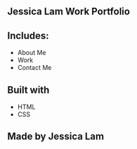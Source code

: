 ## Jessica Lam Work Portfolio

## Includes:
* About Me
* Work
* Contact Me 

## Built with 
* HTML
* CSS

## Made by Jessica Lam 
 
